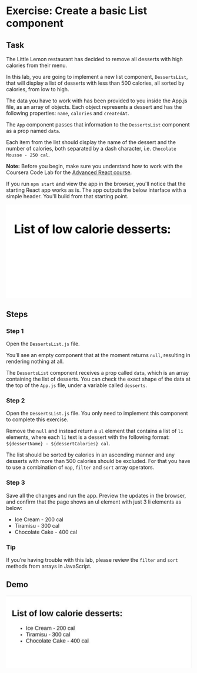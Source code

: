 # Exercise: Create a basic List component

## Task

The Little Lemon restaurant has decided to remove all desserts with high calories from their menu.

In this lab, you are going to implement a new list component, `DessertsList`, that will display a list of desserts with less than 500 calories, all sorted by calories, from low to high.

The data you have to work with has been provided to you inside the App.js file, as an array of objects. Each object represents a dessert and has the following properties: `name`, `calories` and `createdAt`.

The `App` component passes that information to the `DessertsList` component as a prop named `data`.

Each item from the list should display the name of the dessert and the number of calories, both separated by a dash character, i.e. `Chocolate Mousse - 250 cal`.

**Note:** Before you begin, make sure you understand how to work with the Coursera Code Lab for the [Advanced React course](https://www.coursera.org/learn/advanced-react/supplement/htaLX/working-with-labs-in-this-course).


If you run `npm start` and view the app in the browser, you'll notice that the starting React app works as is. The app outputs the below interface with a simple header. You'll build from that starting point.

![Alt text](images/image1.png)

## Steps

### **Step 1**

Open the `DessertsList.js` file.

You’ll see an empty component that at the moment returns `null`, resulting in rendering nothing at all.

The `DessertsList` component receives a prop called `data`, which is an array containing the list of desserts.
You can check the exact shape of the data at the top of the `App.js` file, under a variable called `desserts`.

### **Step 2**

Open the `DessertsList.js` file. You only need to implement this component to complete this exercise.

Remove the `null` and instead return a `ul` element that contains a list of `li` elements, where each `li` text is a dessert with the following format: `${dessertName} - ${dessertCalories} cal`.

The list should be sorted by calories in an ascending manner and any desserts with more than 500 calories should be excluded.
For that you have to use a combination of `map`, `filter` and `sort` array operators.

### **Step 3**

Save all the changes and run the app. Preview the updates in the browser, and confirm that the page shows an ul element with just 3 li elements as below:

- Ice Cream - 200 cal
- Tiramisu - 300 cal
- Chocolate Cake - 400 cal

### **Tip**

If you’re having trouble with this lab, please review the `filter` and `sort` methods from arrays in JavaScript.

## Demo

<img src="./public/demo.png">